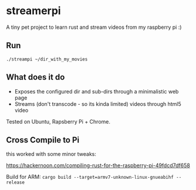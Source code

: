 # streamerpi

A tiny pet project to learn rust and stream videos from my raspberry pi :)

## Run

`./streampi ~/dir_with_my_movies`

## What does it do
- Exposes the configured dir and sub-dirs through a minimalistic web page
- Streams (don't transcode - so its kinda limited) videos through html5 video   

Tested on Ubuntu, Rapsberry Pi + Chrome.

## Cross Compile to Pi
this worked with some minor tweaks:

https://hackernoon.com/compiling-rust-for-the-raspberry-pi-49fdcd7df658

Build for ARM: `cargo build --target=armv7-unknown-linux-gnueabihf --release` 
